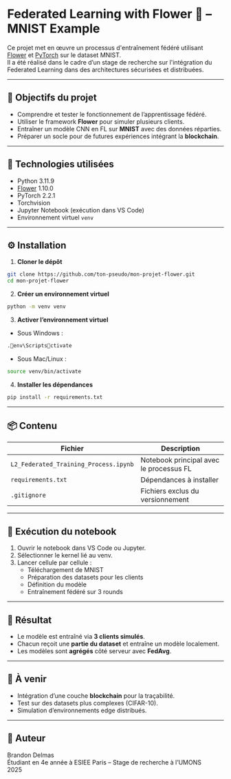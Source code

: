 # Federated Learning with Flower 🌼 – MNIST Example

Ce projet met en œuvre un processus d'entraînement fédéré utilisant [Flower](https://flower.dev/) et [PyTorch](https://pytorch.org/) sur le dataset MNIST.  
Il a été réalisé dans le cadre d’un stage de recherche sur l'intégration du Federated Learning dans des architectures sécurisées et distribuées.

---

## 🚀 Objectifs du projet

- Comprendre et tester le fonctionnement de l’apprentissage fédéré.
- Utiliser le framework **Flower** pour simuler plusieurs clients.
- Entraîner un modèle CNN en FL sur **MNIST** avec des données réparties.
- Préparer un socle pour de futures expériences intégrant la **blockchain**.

---

## 🧰 Technologies utilisées

- Python 3.11.9
- [Flower](https://flower.dev/) 1.10.0
- PyTorch 2.2.1
- Torchvision
- Jupyter Notebook (exécution dans VS Code)
- Environnement virtuel `venv`

---

## ⚙️ Installation

1. **Cloner le dépôt**  
```bash
git clone https://github.com/ton-pseudo/mon-projet-flower.git
cd mon-projet-flower
```

2. **Créer un environnement virtuel**
```bash
python -m venv venv
```

3. **Activer l’environnement virtuel**

- Sous Windows :
```bash
.env\Scriptsctivate
```
- Sous Mac/Linux :
```bash
source venv/bin/activate
```

4. **Installer les dépendances**
```bash
pip install -r requirements.txt
```

---

## 📦 Contenu

| Fichier                         | Description                            |
|----------------------------------|----------------------------------------|
| `L2_Federated_Training_Process.ipynb` | Notebook principal avec le processus FL |
| `requirements.txt`             | Dépendances à installer                |
| `.gitignore`                   | Fichiers exclus du versionnement       |

---

## 🧪 Exécution du notebook

1. Ouvrir le notebook dans VS Code ou Jupyter.
2. Sélectionner le kernel lié au venv.
3. Lancer cellule par cellule :
   - Téléchargement de MNIST
   - Préparation des datasets pour les clients
   - Définition du modèle
   - Entraînement fédéré sur 3 rounds

---

## 📝 Résultat

- Le modèle est entraîné via **3 clients simulés**.
- Chacun reçoit une **partie du dataset** et entraîne un modèle localement.
- Les modèles sont **agrégés** côté serveur avec **FedAvg**.

---

## 📌 À venir

- Intégration d’une couche **blockchain** pour la traçabilité.
- Test sur des datasets plus complexes (CIFAR-10).
- Simulation d’environnements edge distribués.

---

## 👤 Auteur

Brandon Delmas  
Étudiant en 4e année à ESIEE Paris – Stage de recherche à l’UMONS  
2025
